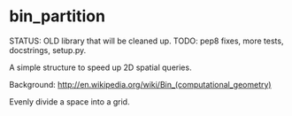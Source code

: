 bin_partition
=============

STATUS: OLD library that will be cleaned up.
TODO: pep8 fixes, more tests, docstrings, setup.py.

A simple structure to speed up 2D spatial queries.

Background: http://en.wikipedia.org/wiki/Bin_(computational_geometry)

Evenly divide a space into a grid.

